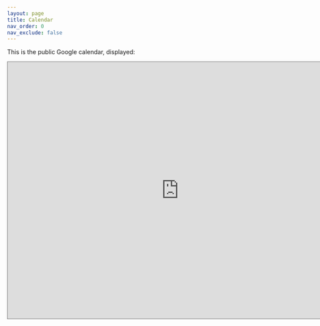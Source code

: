 ```yaml
---
layout: page
title: Calendar
nav_order: 0
nav_exclude: false
---
```



This is the public Google calendar, displayed:

<iframe src="https://calendar.google.com/calendar/embed?height=600&wkst=1&ctz=America%2FNew_York&showPrint=0&title=CS%203120%20Schedule&mode=WEEK&src=MjkyZThkZGIzNWZiZmIwNzExMDI0MzVkYjI4MjI1NDdlZjg5MWFiNjZkZmQ3ZWIwMGUwNzVlMGVhNTRhNDViZEBncm91cC5jYWxlbmRhci5nb29nbGUuY29t&color=%23C0CA33" style="border:solid 1px #777" width="800" height="600" frameborder="0" scrolling="no"></iframe>